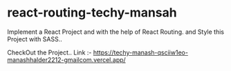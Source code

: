 # react-routing-techy-mansah
Implement a React Project and with the help of React Routing. and Style this Project with SASS..

CheckOut the Project..
Link :- https://techy-manash-qsciiw1eo-manashhalder2212-gmailcom.vercel.app/

